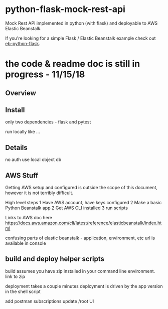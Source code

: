 # python-flask-mock-rest-api
Mock Rest API implemented in python (with flask) and deployable to AWS Elastic Beanstalk.

If you're looking for a simple Flask / Elastic Beanstalk example check out [eb-python-flask](https://github.com/aws-samples/eb-python-flask).

# the code & readme doc is still in progress - 11/15/18

## Overview

## Install

only two dependencies - flask and pytest

run locally like ...

## Details

no auth
use local object db

## AWS Stuff

Getting AWS setup and configured is outside the scope of this document, however it is not terribly difficult.

High level steps
1 Have AWS account, have keys configured
2 Make a basic Python Beanstalk app
2 Get AWS CLI installed
3 run scripts

Links to AWS doc here
https://docs.aws.amazon.com/cli/latest/reference/elasticbeanstalk/index.html

confusing parts of elastic beanstalk - application, environment, etc
url is available in console

## build and deploy helper scripts

build assumes you have zip installed in your command line environment. link to zip

deployment takes a couple minutes
deployment is driven by the app version in the shell script

add postman subscriptions
update /root UI
